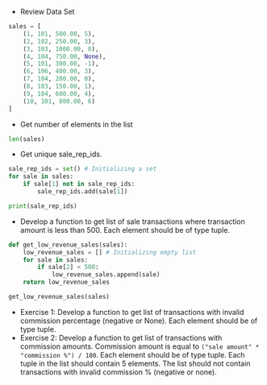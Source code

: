 * Review Data Set
```python
sales = [
    (1, 101, 500.00, 5),
    (2, 102, 250.00, 3),
    (3, 103, 1000.00, 8),
    (4, 104, 750.00, None),
    (5, 101, 300.00, -1),
    (6, 106, 400.00, 3),
    (7, 104, 200.00, 0),
    (8, 103, 150.00, 1),
    (9, 104, 600.00, 4),
    (10, 101, 800.00, 6)
]
```
* Get number of elements in the list
```python
len(sales)
```
* Get unique sale_rep_ids.
```python
sale_rep_ids = set() # Initializing a set
for sale in sales:
    if sale[1] not in sale_rep_ids:
        sale_rep_ids.add(sale[1])

print(sale_rep_ids)
```
* Develop a function to get list of sale transactions where transaction amount is less than 500. Each element should be of type tuple.
```python
def get_low_revenue_sales(sales):
    low_revenue_sales = [] # Initializing empty list
    for sale in sales:
        if sale[2] < 500:
            low_revenue_sales.append(sale)
    return low_revenue_sales

get_low_revenue_sales(sales)
```
* Exercise 1: Develop a function to get list of transactions with invalid commission percentage (negative or None). Each element should be of type tuple.
* Exercise 2: Develop a function to get list of transactions with commission amounts. Commission amount is equal to `("sale amount" * "commission %") / 100`. Each element should be of type tuple. Each tuple in the list should contain 5 elements. The list should not contain transactions with invalid commission % (negative or none).